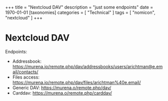 +++
title = "Nextcloud DAV"
description = "just some endpoints"
date = 1970-01-01
[taxonomies]
categories = [ "Technical" ]
tags = [ "nomicon", "nextcloud" ]
+++

# Nextcloud DAV

Endpoints:

- Addressbook: https://murena.io/remote.php/dav/addressbooks/users/arichtman@e.email/contacts/
- Files access: https://murena.io/remote.php/dav/files/arichtman%40e.email/
- Generic DAV: https://murena.o/remote.php/dav/
- Carddav: https://murena.o/remote.php/carddav/
